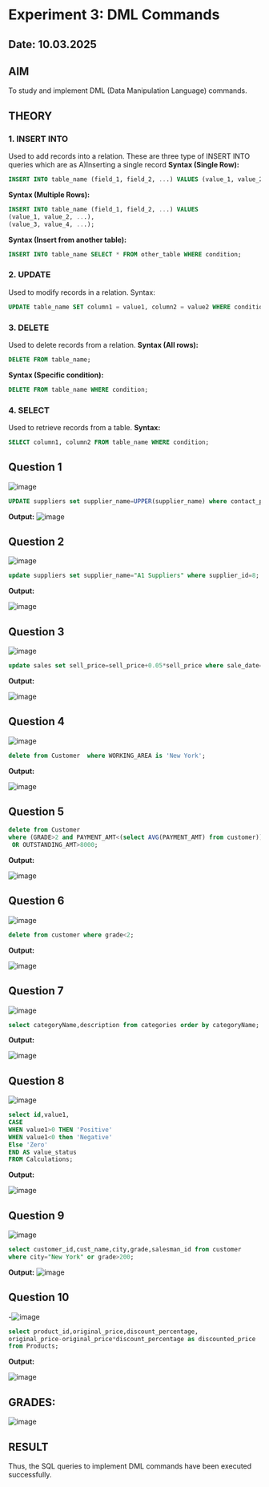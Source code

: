 # Experiment 3: DML Commands
## Date: 10.03.2025
## AIM
To study and implement DML (Data Manipulation Language) commands.

## THEORY

### 1. INSERT INTO
Used to add records into a relation.
These are three type of INSERT INTO queries which are as
A)Inserting a single record
**Syntax (Single Row):**
```sql
INSERT INTO table_name (field_1, field_2, ...) VALUES (value_1, value_2, ...);
```
**Syntax (Multiple Rows):**
```sql
INSERT INTO table_name (field_1, field_2, ...) VALUES
(value_1, value_2, ...),
(value_3, value_4, ...);
```
**Syntax (Insert from another table):**
```sql
INSERT INTO table_name SELECT * FROM other_table WHERE condition;
```
### 2. UPDATE
Used to modify records in a relation.
Syntax:
```sql
UPDATE table_name SET column1 = value1, column2 = value2 WHERE condition;
```
### 3. DELETE
Used to delete records from a relation.
**Syntax (All rows):**
```sql
DELETE FROM table_name;
```
**Syntax (Specific condition):**
```sql
DELETE FROM table_name WHERE condition;
```
### 4. SELECT
Used to retrieve records from a table.
**Syntax:**
```sql
SELECT column1, column2 FROM table_name WHERE condition;
```
**Question 1**
--
![image](https://github.com/user-attachments/assets/27bd2cd1-855f-4b4f-99a2-c5adb0c958b9)


```sql
UPDATE suppliers set supplier_name=UPPER(supplier_name) where contact_person like '%Singh%';
```

**Output:**
![image](https://github.com/user-attachments/assets/92fccbd0-7733-4b83-80ad-2aaf89a18419)


**Question 2**
---
![image](https://github.com/user-attachments/assets/378cb935-145e-43b6-97ea-baf8e9780dd5)


```sql
update suppliers set supplier_name="A1 Suppliers" where supplier_id=8;
```

**Output:**

![image](https://github.com/user-attachments/assets/399239fd-6458-4b96-a44f-c31e77501fa6)


**Question 3**
---
![image](https://github.com/user-attachments/assets/f896aea0-c243-4767-8e68-f4fdea4ab6fd)


```sql
update sales set sell_price=sell_price+0.05*sell_price where sale_date='2023-01-31';
```

**Output:**

![image](https://github.com/user-attachments/assets/28dfc2e9-be4e-4255-b3bf-8307c4772fc0)


**Question 4**
---
![image](https://github.com/user-attachments/assets/7ee5079b-8001-401d-aa54-8c94ce677255)


```sql
delete from Customer  where WORKING_AREA is 'New York';
```

**Output:**

![image](https://github.com/user-attachments/assets/311bfeea-ff3e-4e91-9318-3f1a4835033c)


**Question 5**
---


```sql
delete from Customer
where (GRADE>2 and PAYMENT_AMT<(select AVG(PAYMENT_AMT) from customer))
 OR OUTSTANDING_AMT>8000;
```

**Output:**

![image](https://github.com/user-attachments/assets/916f9d2d-f3a0-4146-8cd7-fcd9f774d12a)

**Question 6**
---
![image](https://github.com/user-attachments/assets/3356fa63-34c5-413d-86a0-5db8fb637e7d)


```sql
delete from customer where grade<2;
```

**Output:**

![image](https://github.com/user-attachments/assets/d2c3a1da-d08d-4088-aed4-1d18ef7b2446)


**Question 7**
---
![image](https://github.com/user-attachments/assets/c74fffe7-eb38-438d-935e-ffe731a84fb3)


```sql
select categoryName,description from categories order by categoryName;
```

**Output:**

![image](https://github.com/user-attachments/assets/9d0408e2-4733-4113-8aac-f5162bd9ca03)


**Question 8**
---
![image](https://github.com/user-attachments/assets/5ed3ce37-7413-4041-9d82-11770e9bf32e)

```sql
select id,value1,
CASE
WHEN value1>0 THEN 'Positive'
WHEN value1<0 then 'Negative'
Else 'Zero'
END AS value_status
FROM Calculations;
```

**Output:**

![image](https://github.com/user-attachments/assets/a9e1960e-5dd3-4825-a2d4-160332077c05)


**Question 9**
---
![image](https://github.com/user-attachments/assets/3db39298-1d08-4d7e-9af8-de4c19633161)


```sql
select customer_id,cust_name,city,grade,salesman_id from customer
where city="New York" or grade>200;
```

**Output:**
![image](https://github.com/user-attachments/assets/0fa837f8-d9ac-4353-b4ee-6bc47ff20f55)


**Question 10**
---
-![image](https://github.com/user-attachments/assets/96d6137e-0f3c-4ef7-a05a-18596e8116ad)

```sql
select product_id,original_price,discount_percentage,
original_price-original_price*discount_percentage as discounted_price
from Products;
```

**Output:**

![image](https://github.com/user-attachments/assets/b9ceb64c-ffad-49bd-99ca-e81c2c18ef7f)

## GRADES:
![image](https://github.com/user-attachments/assets/ae28d673-7714-4b7b-b525-e498ecc33e52)

## RESULT
Thus, the SQL queries to implement DML commands have been executed successfully.

